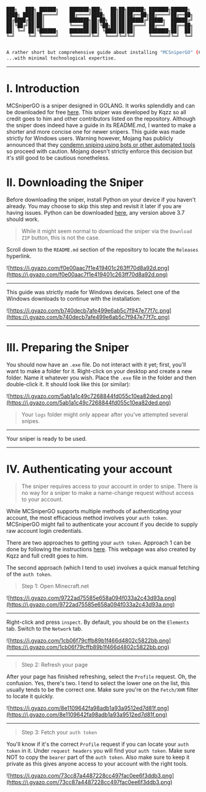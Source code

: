 ```
███╗   ███╗ ██████╗    ███████╗███╗   ██╗██╗██████╗ ███████╗██████╗ 
████╗ ████║██╔════╝    ██╔════╝████╗  ██║██║██╔══██╗██╔════╝██╔══██╗
██╔████╔██║██║         ███████╗██╔██╗ ██║██║██████╔╝█████╗  ██████╔╝
██║╚██╔╝██║██║         ╚════██║██║╚██╗██║██║██╔═══╝ ██╔══╝  ██╔══██╗
██║ ╚═╝ ██║╚██████╗    ███████║██║ ╚████║██║██║     ███████╗██║  ██║
╚═╝     ╚═╝ ╚═════╝    ╚══════╝╚═╝  ╚═══╝╚═╝╚═╝     ╚══════╝╚═╝  ╚═╝
                                                                    
```

```sh
A rather short but comprehensive guide about installing "MCSniperGO" (Credit: Kqzz) on Windows...
...with minimal technological expertise.
```

-------------------------------------------

# **I. Introduction**

MCSniperGO is a sniper designed in GOLANG. It works splendidly and can be downloaded for free [here](https://github.com/Kqzz/MCsniperGO). This sniper was developed by Kqzz so all credit goes to him and other contributors listed on the repository. Although the sniper does indeed have a guide in its README.md, I wanted to make a shorter and more concise one for newer snipers. This guide was made strictly for Windows users. Warning however, Mojang has publicly announced that they [condemn sniping using bots or other automated tools](https://twitter.com/Mojang_Ined/status/1448652087043133440) so proceed with caution. Mojang doesn't strictly enforce this decision but it's still good to be cautious nonetheless.


# **II. Downloading the Sniper**

Before downloading the sniper, install Python on your device if you haven't already. You may choose to skip this step and revisit it later if you are having issues. Python can be downloaded [here](https://www.python.org/downloads/), any version above 3.7 should work.

> While it might seem normal to download the sniper via the `Download ZIP` button, this is not the case.

Scroll down to the `README.md` section of the repository to locate the `Releases` hyperlink.

![https://i.gyazo.com/f0e00aac7f1e419401c263ff70d8a92d.png](https://i.gyazo.com/f0e00aac7f1e419401c263ff70d8a92d.png)

-------------------------------------------
This guide was strictly made for Windows devices. Select one of the Windows downloads to continue with the installation:

![https://i.gyazo.com/b740decb7afe499e6ab5c7f947e77f7c.png](https://i.gyazo.com/b740decb7afe499e6ab5c7f947e77f7c.png)

-------------------------------------------
# **III. Preparing the Sniper**

You should now have an `.exe` file. Do not interact with it yet; first, you'll want to make a folder for it. Right-click on your desktop and create a new folder. Name it whatever you wish. Place the `.exe` file in the folder and then double-click it. It should look like this (or similar):

![https://i.gyazo.com/5ab1a1c49c7268844fd055c10ea82ded.png](https://i.gyazo.com/5ab1a1c49c7268844fd055c10ea82ded.png)

> Your `logs` folder might only appear after you've attempted several snipes.

-------------------------------------------

Your sniper is ready to be used.

-------------------------------------------
# **IV. Authenticating your account**

> The sniper requires access to your account in order to snipe. There is no way for a sniper to make a name-change request without access to your account.

While MCSniperGO supports multiple methods of authenticating your account, the most efficacious method involves your `auth token`. MCSniperGO might fail to authenticate your account if you decide to supply raw account login credentials. 

There are two approaches to getting your `auth token`. Approach 1 can be done by following the instructions [here](https://kqzz.github.io/mc-bearer-token/). This webpage was also created by Kqzz and full credit goes to him.

The second approach (which I tend to use) involves a quick manual fetching of the `auth token`. 

> Step 1: Open Minecraft.net

![https://i.gyazo.com/9722ad75585e658a094f033a2c43d93a.png](https://i.gyazo.com/9722ad75585e658a094f033a2c43d93a.png)

-------------------------------------------

Right-click and press `inspect`. By default, you should be on the `Elements` tab. Switch to the `Network` tab.

![https://i.gyazo.com/1cb06f79cffb89b1f466d4802c5822bb.png](https://i.gyazo.com/1cb06f79cffb89b1f466d4802c5822bb.png)

-------------------------------------------

> Step 2: Refresh your page

After your page has finished refreshing, select the `Profile` request. Oh, the confusion. Yes, there's two. I tend to select the lower one on the list, this usually tends to be the correct one. Make sure you're on the `Fetch/XHR` filter to locate it quickly.

![https://i.gyazo.com/8e1109642fa98adb1a93a9512ed7d81f.png](https://i.gyazo.com/8e1109642fa98adb1a93a9512ed7d81f.png)

-------------------------------------------

> Step 3: Fetch your `auth token`

You'll know if it's the correct `Profile` request if you can locate your `auth token` in it. Under `request headers` you will find your `auth token`. Make sure NOT to copy the `bearer` part of the `auth token`. Also make sure to keep it private as this gives anyone access to your account with the right tools.

![https://i.gyazo.com/73cc87a4487228cc497fac0ee6f3ddb3.png](https://i.gyazo.com/73cc87a4487228cc497fac0ee6f3ddb3.png)


